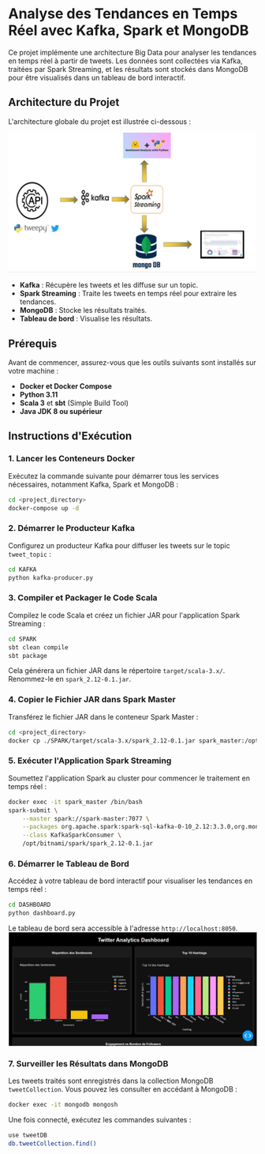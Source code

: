# Analyse des Tendances en Temps Réel avec Kafka, Spark et MongoDB

Ce projet implémente une architecture Big Data pour analyser les tendances en temps réel à partir de tweets. Les données sont collectées via Kafka, traitées par Spark Streaming, et les résultats sont stockés dans MongoDB pour être visualisés dans un tableau de bord interactif.

## Architecture du Projet
L'architecture globale du projet est illustrée ci-dessous :

![Architecture du Projet](IMG/arch.jpg)

- **Kafka** : Récupère les tweets et les diffuse sur un topic.
- **Spark Streaming** : Traite les tweets en temps réel pour extraire les tendances.
- **MongoDB** : Stocke les résultats traités.
- **Tableau de bord** : Visualise les résultats.

## Prérequis
Avant de commencer, assurez-vous que les outils suivants sont installés sur votre machine :

- **Docker et Docker Compose**
- **Python 3.11**
- **Scala 3** et **sbt** (Simple Build Tool)
- **Java JDK 8 ou supérieur**

## Instructions d'Exécution

### 1. Lancer les Conteneurs Docker

Exécutez la commande suivante pour démarrer tous les services nécessaires, notamment Kafka, Spark et MongoDB :
```bash
cd <project_directory>
docker-compose up -d
```

### 2. Démarrer le Producteur Kafka
Configurez un producteur Kafka pour diffuser les tweets sur le topic `tweet_topic` :
```bash
cd KAFKA
python kafka-producer.py
```

### 3. Compiler et Packager le Code Scala
Compilez le code Scala et créez un fichier JAR pour l'application Spark Streaming :
```bash
cd SPARK
sbt clean compile
sbt package
```

Cela générera un fichier JAR dans le répertoire `target/scala-3.x/`. Renommez-le en `spark_2.12-0.1.jar`.

### 4. Copier le Fichier JAR dans Spark Master
Transférez le fichier JAR dans le conteneur Spark Master :
```bash
cd <project_directory>
docker cp ./SPARK/target/scala-3.x/spark_2.12-0.1.jar spark_master:/opt/bitnami/spark
```

### 5. Exécuter l'Application Spark Streaming
Soumettez l'application Spark au cluster pour commencer le traitement en temps réel :
```bash
docker exec -it spark_master /bin/bash
spark-submit \
    --master spark://spark-master:7077 \
    --packages org.apache.spark:spark-sql-kafka-0-10_2.12:3.3.0,org.mongodb.spark:mongo-spark-connector_2.12:10.2.1 \
    --class KafkaSparkConsumer \
    /opt/bitnami/spark/spark_2.12-0.1.jar
```

### 6. Démarrer le Tableau de Bord
Accédez à votre tableau de bord interactif pour visualiser les tendances en temps réel :
```bash
cd DASHBOARD
python dashboard.py
```

Le tableau de bord sera accessible à l'adresse `http://localhost:8050`.
![dashbord du Projet](IMG/dashboard.png)

### 7. Surveiller les Résultats dans MongoDB
Les tweets traités sont enregistrés dans la collection MongoDB `tweetCollection`. Vous pouvez les consulter en accédant à MongoDB :
```bash
docker exec -it mongodb mongosh
```
Une fois connecté, exécutez les commandes suivantes :
```bash
use tweetDB
db.tweetCollection.find()
```

